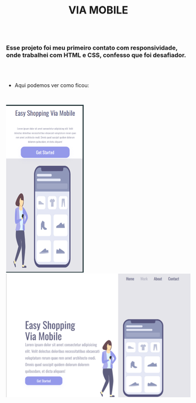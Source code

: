 <h1 align="center"> VIA MOBILE</h1>
<br>
<br>

<h3>Esse projeto foi meu primeiro contato com responsividade, onde trabalhei com HTML e CSS, confesso que foi desafiador. </h3>

<br>
<br>

- Aqui podemos ver como ficou:
<br>
<p align="left">
<img src="https://github.com/Lukas-swish/Projeto--Via-Mobile/blob/main/img/girl-phone-mobile.png?raw=true" width="212"/>  
<img src="https://github.com/Lukas-swish/Projeto--Via-Mobile/blob/main/img/desk-top.png?raw=true" width="680"/>

  </p>
